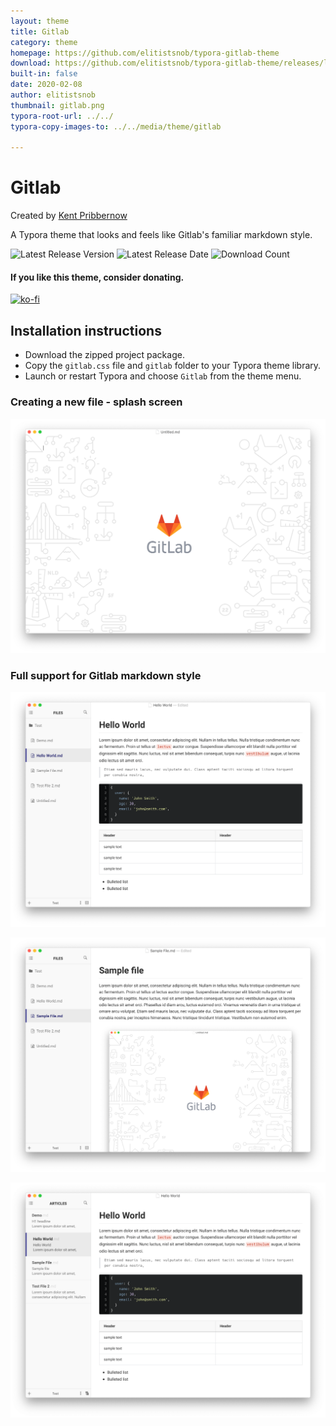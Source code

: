 ```yaml
---
layout: theme
title: Gitlab
category: theme
homepage: https://github.com/elitistsnob/typora-gitlab-theme
download: https://github.com/elitistsnob/typora-gitlab-theme/releases/latest
built-in: false
date: 2020-02-08
author: elitistsnob
thumbnail: gitlab.png
typora-root-url: ../../
typora-copy-images-to: ../../media/theme/gitlab

---
```


# Gitlab

Created by [Kent Pribbernow](http://www.kentpribbernow.com)

A Typora theme that looks and feels like Gitlab's familiar markdown style.

![Latest Release Version](https://img.shields.io/github/v/release/elitistsnob/typora-gitlab-theme)
![Latest Release Date](https://img.shields.io/github/release-date/elitistsnob/typora-gitlab-theme)
![Download Count](https://img.shields.io/github/downloads/elitistsnob/typora-gitlab-theme/total)

#### If you like this theme, consider donating. 

[![ko-fi](https://www.ko-fi.com/img/githubbutton_sm.svg)](https://ko-fi.com/R5R51EVX9)

## Installation instructions

* Download the zipped project package.
* Copy the `gitlab.css` file and `gitlab` folder to your Typora theme library.
* Launch or restart Typora and choose `Gitlab` from the theme menu.

### Creating a new file - splash screen

![Blank documemnt](../../media/theme/gitlab/splash.png)

### Full support for Gitlab markdown style

![Gitlab markdown](../../media/theme/gitlab/markdown-style.png)

![Image handling](../../media/theme/gitlab/text-images.png)

![Image handling](../../media/theme/gitlab/summary-view.png)
